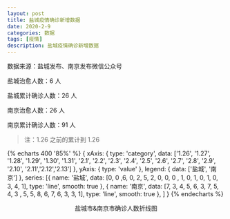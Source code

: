 ```yaml
---
layout: post
title: 盐城疫情确诊新增数据
date: 2020-2-9
categories: 数据
tags: [疫情]
description: 盐城疫情确诊新增数据
---
```


数据来源：盐城发布、南京发布微信公众号

盐城治愈人数：6 人

盐城累计确诊人数：26 人

南京治愈人数：26 人

南京累计确诊人数：91 人

> 注：1.26 之前的累计到 1.26

{% echarts 400 '85%' %}
{
xAxis: {
type: 'category',
data: ['1.26', '1.27', '1.28', '1.29', '1.30', '1.31', '2.1', '2.2', '2.3', '2.4', '2.5', '2.6', '2.7', '2.8', '2.9', '2.10', '2.11','2.12','2.13']
},
yAxis: {
type: 'value'
},
legend: {
data: ['盐城', '南京']
},
series: [{
name: '盐城',
data: [0, 0 ,6, 0, 2, 5, 2, 0, 0, 0 , 1, 0, 1, 0, 1, 0, 3, 4, 1],
type: 'line',
smooth: true
},
{
name: '南京',
data: [7, 3, 4, 5, 6, 3, 7, 5, 4, 3 , 5, 5, 8, 6, 7, 6, 3, 3, 1],
type: 'line',
smooth: true
},
]
}
{% endecharts %}

<center>盐城市&南京市确诊人数折线图</center>
